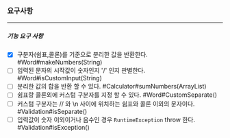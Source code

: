 ### 요구사항 
-----
##### 기능 요구 사항
 - [x] 구분자(쉼표,콜론)를 기준으로 분리한 값을 반환한다. #Word#makeNumbers(String)
 - [ ] 입력된 문자의 시작값이 숫자인지 '/' 인지 판별한다. #Word#isCustomInput(String)
 - [ ] 분리한 값의 합을 반환 할 수 있다. #Calculator#sumNumbers(ArrayList)
 - [ ] 쉼표랑 콜론외에 커스텀 구분자를 지정 할 수 있다. #Word#CustomSeparate()
 - [ ] 커스텀 구분자는 // 와 \n 사이에 위치하는 쉼표와 콜론 이외의 문자이다. #Validation#isSeparate()
 - [ ] 입력값이 숫자 이외이거나 음수인 경우 `RuntimeException` throw 한다. #Validation#isException()